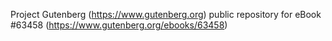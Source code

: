 Project Gutenberg (https://www.gutenberg.org) public repository for eBook #63458 (https://www.gutenberg.org/ebooks/63458)
